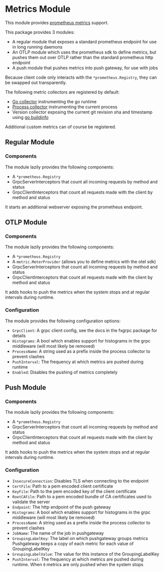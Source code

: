 # Metrics Module

This module provides [prometheus metrics](https://pkg.go.dev/github.com/prometheus/client_golang/prometheus) support.

This package provides 3 modules:

* A regular module that exposes a standard prometheus endpoint for use in long running daemons
* An OTLP module which uses the prometheus sdk to define metrics, but pushes them out over OTLP rather than the standard prometheus http endpoint
* A push module that pushes metrics into push gateway, for use with jobs

Because client code only interacts with the `*prometheus.Registry`, they can be swapped out transparently.

The following metric collectors are registered by default:
* [Go collector](https://pkg.go.dev/github.com/prometheus/client_golang@v1.14.0/prometheus/collectors#NewGoCollector) instrumenting the go runtime
* [Process collector](https://pkg.go.dev/github.com/prometheus/client_golang@v1.14.0/prometheus/collectors#NewProcessCollector) instrumenting the current process
* Version collector exposing the current git revision sha and timestamp using [go buildinfo](https://pkg.go.dev/runtime/debug#BuildInfo)

Additional custom metrics can of course be registered.

## Regular Module

### Components 
The module lazily provides the following components:

* A `*prometheus.Registry`
* GrpcServerInterceptors that count all incoming requests by method and status
* GrpcClientInterceptors that count all requests made with the client by method and status

It starts an additional webserver exposing the prometheus endpoint.

## OTLP Module

### Components 
The module lazily provides the following components:

* A `*prometheus.Registry`
* A `metric.MeterProvider` (allows you to define metrics with the otel sdk)
* GrpcServerInterceptors that count all incoming requests by method and status
* GrpcClientInterceptors that count all requests made with the client by method and status

It adds hooks to push the metrics when the system stops and at regular intervals during runtime.

### Configuration
The module provides the following configuration options:
* `GrpcClient`: A grpc client config, see the docs in the fxgrpc package for details
* `Histograms`: A bool which enables support for histograms in the grpc middleware (will most likely be removed)
* `ProcessName`: A string used as a prefix inside the process collector to prevent clashes
* `PushInterval`: The frequency at which metrics are pushed during runtime
* `Enabled`: Disables the pushing of metrics completely

## Push Module

### Components
The module lazily provides the following components:

* A `*prometheus.Registry`
* GrpcServerInterceptors that count all incoming requests by method and status
* GrpcClientInterceptors that count all requests made with the client by method and status

It adds hooks to push the metrics when the system stops and at regular intervals during runtime.

### Configuration
* `InsecureConnection`: Disables TLS when connecting to the endpoint
* `CertFile`: Path to a pem encoded client certificate
* `KeyFile`: Path to the pem encoded key of the client certificate
* `RootCAFile`: Path to a pem encoded bundle of CA certificates used to validate the server
* `Endpoint`: The http endpoint of the push gateway
* `Histograms`: A bool which enables support for histograms in the grpc middleware (will most likely be removed)
* `ProcessName`: A string used as a prefix inside the process collector to prevent clashes
* `JobName`: The name of the job in pushgateway
* `GroupingLabelKey`: The label on which pushgateway groups metrics
  Pushgateway keeps a copy of each metric for each value of GroupingLabelKey
* `GroupingLabelValue`: The value for this instance of the GroupingLabelKey
* `PushInterval`: The frequency at which metrics are pushed during runtime. 
  When `0` metrics are only pushed when the system stops
